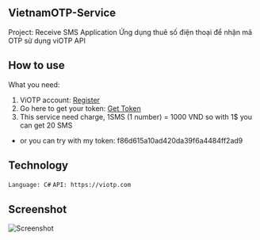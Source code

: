 ## VietnamOTP-Service
Project: Receive SMS Application
Ứng dụng thuê số điện thoại để nhận mã OTP sử dụng viOTP API

## How to use
What you need:
1. ViOTP account: [Register](https://viotp.com/Account/Register)
2. Go here to get your token: [Get Token](https://viotp.com/Account/ApiDocument2)
3. This service need charge, 1SMS (1 number) = 1000 VND so with 1$ you can get 20 SMS

- or you can try with my token: f86d615a10ad420da39f6a4484ff2ad9

## Technology
```Language: C#```
```API: https://viotp.com```

## Screenshot
![Screenshot](https://i.paste.pics/0d56c5a74e0c50a5589d8b315c28be69.png)

